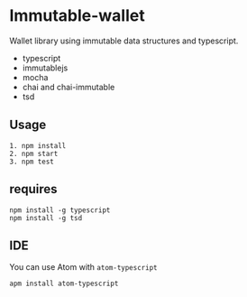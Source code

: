 # Immutable-wallet

Wallet library using immutable data structures and typescript.

  * typescript
  * immutablejs
  * mocha
  * chai and chai-immutable
  * tsd

## Usage

```
1. npm install
2. npm start
3. npm test
```

## requires

```
npm install -g typescript
npm install -g tsd
```

## IDE

You can use Atom with `atom-typescript`

```
apm install atom-typescript
```
